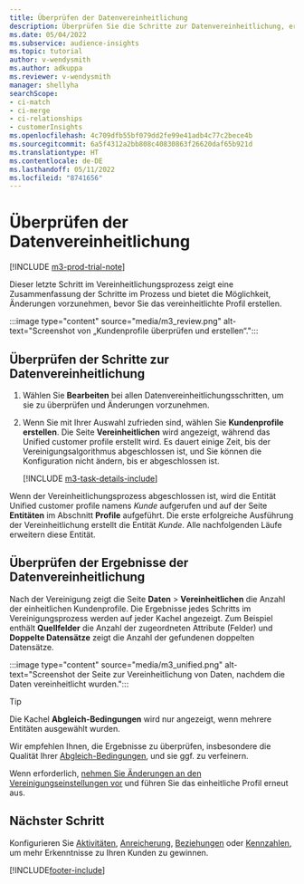 ```yaml
---
title: Überprüfen der Datenvereinheitlichung
description: Überprüfen Sie die Schritte zur Datenvereinheitlichung, erstellen Sie einheitliche Kundenprofile und überprüfen Sie die Ergebnisse
ms.date: 05/04/2022
ms.subservice: audience-insights
ms.topic: tutorial
author: v-wendysmith
ms.author: adkuppa
ms.reviewer: v-wendysmith
manager: shellyha
searchScope:
- ci-match
- ci-merge
- ci-relationships
- customerInsights
ms.openlocfilehash: 4c709dfb55bf079dd2fe99e41adb4c77c2bece4b
ms.sourcegitcommit: 6a5f4312a2bb808c40830863f26620daf65b921d
ms.translationtype: HT
ms.contentlocale: de-DE
ms.lasthandoff: 05/11/2022
ms.locfileid: "8741656"
---
```

# <a name="review-data-unification"></a>Überprüfen der Datenvereinheitlichung

[!INCLUDE [m3-prod-trial-note](includes/m3-prod-trial-note.md)]

Dieser letzte Schritt im Vereinheitlichungsprozess zeigt eine Zusammenfassung der Schritte im Prozess und bietet die Möglichkeit, Änderungen vorzunehmen, bevor Sie das vereinheitlichte Profil erstellen.

:::image type="content" source="media/m3_review.png" alt-text="Screenshot von „Kundenprofile überprüfen und erstellen“.":::

## <a name="review-the-data-unification-steps"></a>Überprüfen der Schritte zur Datenvereinheitlichung

1. Wählen Sie **Bearbeiten** bei allen Datenvereinheitlichungsschritten, um sie zu überprüfen und Änderungen vorzunehmen.

1. Wenn Sie mit Ihrer Auswahl zufrieden sind, wählen Sie **Kundenprofile erstellen**. Die Seite **Vereinheitlichen** wird angezeigt, während das Unified customer profile erstellt wird. Es dauert einige Zeit, bis der Vereinigungsalgorithmus abgeschlossen ist, und Sie können die Konfiguration nicht ändern, bis er abgeschlossen ist.

   [!INCLUDE [m3-task-details-include](includes/m3-task-details.md)]

Wenn der Vereinheitlichungsprozess abgeschlossen ist, wird die Entität Unified customer profile namens *Kunde* aufgerufen und auf der Seite **Entitäten** im Abschnitt **Profile** aufgeführt. Die erste erfolgreiche Ausführung der Vereinheitlichung erstellt die Entität *Kunde*. Alle nachfolgenden Läufe erweitern diese Entität.

## <a name="review-the-results-of-data-unification"></a>Überprüfen der Ergebnisse der Datenvereinheitlichung

Nach der Vereinigung zeigt die Seite **Daten** > **Vereinheitlichen** die Anzahl der einheitlichen Kundenprofile. Die Ergebnisse jedes Schritts im Vereinigungsprozess werden auf jeder Kachel angezeigt. Zum Beispiel enthält **Quellfelder** die Anzahl der zugeordneten Attribute (Felder) und **Doppelte Datensätze** zeigt die Anzahl der gefundenen doppelten Datensätze.

:::image type="content" source="media/m3_unified.png" alt-text="Screenshot der Seite zur Vereinheitlichung von Daten, nachdem die Daten vereinheitlicht wurden.":::

> [!TIP]
> Die Kachel **Abgleich-Bedingungen** wird nur angezeigt, wenn mehrere Entitäten ausgewählt wurden.

Wir empfehlen Ihnen, die Ergebnisse zu überprüfen, insbesondere die Qualität Ihrer [Abgleich-Bedingungen](data-unification-update.md#manage-match-rules), und sie ggf. zu verfeinern.

Wenn erforderlich, [nehmen Sie Änderungen an den Vereinigungseinstellungen vor](data-unification-update.md) und führen Sie das einheitliche Profil erneut aus.

## <a name="next-step"></a>Nächster Schritt

Konfigurieren Sie [Aktivitäten](activities.md), [Anreicherung](enrichment-hub.md), [Beziehungen](relationships.md) oder [Kennzahlen](measures.md), um mehr Erkenntnisse zu Ihren Kunden zu gewinnen.

[!INCLUDE[footer-include](includes/footer-banner.md)]
